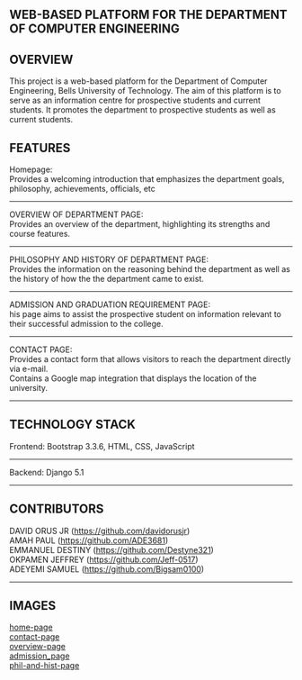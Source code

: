 WEB-BASED PLATFORM FOR THE DEPARTMENT OF COMPUTER ENGINEERING
---------------------------------------------------------------
OVERVIEW
--------
This project is a web-based platform for the Department of Computer Engineering, Bells University of Technology. The aim of this platform is to serve as an information centre for prospective students and current students. It promotes the department to prospective students as well as current students.

FEATURES
--------
Homepage:  
Provides a welcoming introduction that emphasizes the department goals, philosophy, achievements, officials, etc
________________________________________________________________________________________________________________
OVERVIEW OF DEPARTMENT PAGE:  
Provides an overview of the department, highlighting its strengths and course features.
_______________________________________________________________________________________
PHILOSOPHY AND HISTORY OF DEPARTMENT PAGE:  
Provides the information on the reasoning behind the department as well as the history of how the the department came to exist.
________________________________________________________________________________________________________________________________
ADMISSION AND GRADUATION REQUIREMENT PAGE:  
his page aims to assist the prospective student on information relevant to their successful admission to the college.
________________________________________________________________________________________________________________________________
CONTACT PAGE:  
Provides a contact form that allows visitors to reach the department directly via e-mail.  
Contains a Google map integration that displays the location of the university.
________________________________________________________________________________________________________________________________

TECHNOLOGY STACK
----------------
Frontend: 
Bootstrap 3.3.6, HTML, CSS, JavaScript
______________________________________
Backend:
Django 5.1
______________________________________

CONTRIBUTORS
------------
DAVID ORUS JR  (https://github.com/davidorusjr)  
AMAH PAUL (https://github.com/ADE3681)  
EMMANUEL DESTINY (https://github.com/Destyne321)  
OKPAMEN JEFFREY (https://github.com/Jeff-0517)  
ADEYEMI SAMUEL (https://github.com/Bigsam0100)    
______________________________________________

IMAGES
------
[home-page](https://github.com/user-attachments/assets/21a4dcc8-914e-45b7-b694-600333869557)  
[contact-page](https://github.com/user-attachments/assets/4e66d99c-7f8a-4717-aa3e-074f10682453)  
[overview-page](https://github.com/user-attachments/assets/efa63d39-4fc4-4799-978f-fdf3185f61ad)  
[admission_page](https://github.com/user-attachments/assets/0adef1da-db65-4850-8a87-8c486f794efa)  
[phil-and-hist-page](https://github.com/user-attachments/assets/40921cd5-1ef1-472c-8af5-48f110221959)



